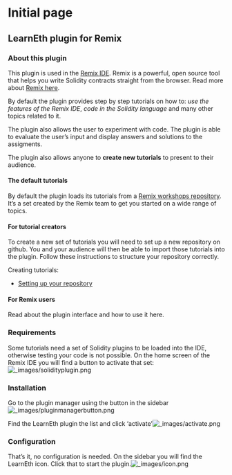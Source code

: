 # Initial page

## LearnEth plugin for Remix

### About this plugin

This plugin is used in the [Remix IDE](https://remix.ethereum.org/). Remix is a powerful, open source tool that helps you write Solidity contracts straight from the browser. Read more about [Remix here](https://remix-ide.readthedocs.io/en/latest/index.html).

By default the plugin provides step by step tutorials on how to: _use the features of the Remix IDE_, _code in the Solidity language_ and many other topics related to it.

The plugin also allows the user to experiment with code. The plugin is able to evaluate the user’s input and display answers and solutions to the assigments.

The plugin also allows anyone to **create new tutorials** to present to their audience.

#### The default tutorials

By default the plugin loads its tutorials from a [Remix workshops repository](https://github.com/ethereum/remix-workshops). It’s a set created by the Remix team to get you started on a wide range of topics.

#### For tutorial creators

To create a new set of tutorials you will need to set up a new repository on github. You and your audience will then be able to import those tutorials into the plugin. Follow these instructions to structure your repository correctly.

Creating tutorials:

* [Setting up your repository](vscode-webview-resource://f8b0db2b-3b37-45ab-9279-2e814471de2a/file///Users/filipmertens/code/test/workshops-plugin/remix-workshops-plugin/docs/_build/html/setting_up_your_repository.html)

#### For Remix users

Read about the plugin interface and how to use it here.

### Requirements

Some tutorials need a set of Solidity plugins to be loaded into the IDE, otherwise testing your code is not possible. On the home screen of the Remix IDE you will find a button to activate that set:![\_images/solidityplugin.png](vscode-webview-resource://f8b0db2b-3b37-45ab-9279-2e814471de2a/file///Users/filipmertens/code/test/workshops-plugin/remix-workshops-plugin/docs/_build/html/_images/solidityplugin.png)

### Installation

Go to the plugin manager using the button in the sidebar![\_images/pluginmanagerbutton.png](vscode-webview-resource://f8b0db2b-3b37-45ab-9279-2e814471de2a/file///Users/filipmertens/code/test/workshops-plugin/remix-workshops-plugin/docs/_build/html/_images/pluginmanagerbutton.png)

Find the LearnEth plugin the list and click ‘activate’![\_images/activate.png](vscode-webview-resource://f8b0db2b-3b37-45ab-9279-2e814471de2a/file///Users/filipmertens/code/test/workshops-plugin/remix-workshops-plugin/docs/_build/html/_images/activate.png)

### Configuration

That’s it, no configuration is needed. On the sidebar you will find the LearnEth icon. Click that to start the plugin.![\_images/icon.png](vscode-webview-resource://f8b0db2b-3b37-45ab-9279-2e814471de2a/file///Users/filipmertens/code/test/workshops-plugin/remix-workshops-plugin/docs/_build/html/_images/icon.png)

